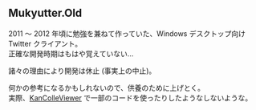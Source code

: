 ## Mukyutter.Old

2011 ～ 2012 年頃に勉強を兼ねて作っていた、Windows デスクトップ向け Twitter クライアント。  
正確な開発時期はもはや覚えていない…  

諸々の理由により開発は休止 (事実上の中止)。

何かの参考になるかもしれないので、供養のために上げとく。  
実際、[KanColleViewer](https://github.com/Grabacr07/KanColleViewer) で一部のコードを使ったりしたようなしないような。
